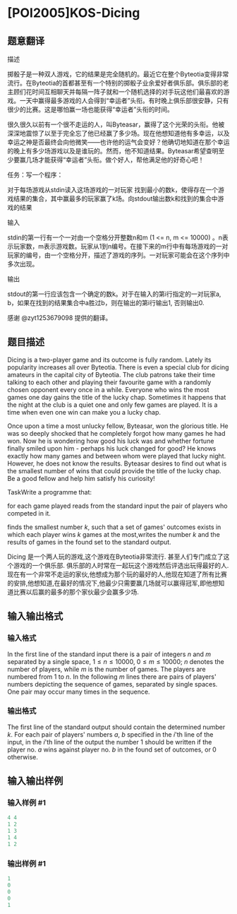 # [POI2005]KOS-Dicing

## 题意翻译

描述

掷骰子是一种双人游戏，它的结果是完全随机的。最近它在整个Byteotia变得非常流行。在Byteotia的首都甚至有一个特别的掷骰子业余爱好者俱乐部。俱乐部的老主顾们花时间互相聊天并每隔一阵子就和一个随机选择的对手玩这他们最喜欢的游戏。一天中赢得最多游戏的人会得到“幸运者”头衔。有时晚上俱乐部很安静，只有很少的比赛。这是哪怕赢一场也能获得“幸运者”头衔的时间。

很久很久以前有一个很不走运的人，叫Byteasar，赢得了这个光荣的头衔。他被深深地震惊了以至于完全忘了他已经赢了多少场。现在他想知道他有多幸运，以及幸运之神是否最终会向他微笑——也许他的运气会变好？他确切地知道在那个幸运的晚上有多少场游戏以及是谁玩的。然而，他不知道结果。Byteasar希望查明至少要赢几场才能获得“幸运者”头衔。做个好人，帮他满足他的好奇心吧！

任务：写一个程序：

对于每场游戏从stdin读入这场游戏的一对玩家 找到最小的数k，使得存在一个游戏结果的集合，其中赢最多的玩家赢了k场。向stdout输出数k和找到的集合中游戏的结果

输入

stdin的第一行有一个一对由一个空格分开整数n和m (1 <= n, m <= 10000) 。n表示玩家数，m表示游戏数。玩家从1到n编号。在接下来的m行中有每场游戏的一对玩家的编号，由一个空格分开，描述了游戏的序列。一对玩家可能会在这个序列中多次出现。

输出

stdout的第一行应该包含一个确定的数k。对于在输入的第i行指定的一对玩家a, b，如果在找到的结果集合中a胜过b，则在输出的第i行输出1, 否则输出0.

感谢 @zyt1253679098 提供的翻译。

## 题目描述

Dicing is a two-player game and its outcome is fully random. Lately its popularity increases all over Byteotia. There is even a special club for dicing amateurs in the capital city of Byteotia. The club patrons take their time talking to each other and playing their favourite game with a randomly chosen opponent every once in a while. Everyone who wins the most games one day gains the title of the lucky chap. Sometimes it happens that the night at the club is a quiet one and only few games are played. It is a time when even one win can make you a lucky chap.

Once upon a time a most unlucky fellow, Byteasar, won the glorious title. He was so deeply shocked that he completely forgot how many games he had won. Now he is wondering how good his luck was and whether fortune finally smiled upon him - perhaps his luck changed for good? He knows exactly how many games and between whom were played that lucky night. However, he does not know the results. Byteasar desires to find out what is the smallest number of wins that could provide the title of the lucky chap. Be a good fellow and help him satisfy his curiosity!

TaskWrite a programme that:

for each game played reads from the standard input the pair of players who competed in it.

finds the smallest number $k$, such that a set of games' outcomes exists in which each player wins $k$ games at the most,writes the number $k$ and the results of games in the found set to the standard output.

Dicing 是一个两人玩的游戏,这个游戏在Byteotia非常流行. 甚至人们专门成立了这个游戏的一个俱乐部. 俱乐部的人时常在一起玩这个游戏然后评选出玩得最好的人.现在有一个非常不走运的家伙,他想成为那个玩的最好的人,他现在知道了所有比赛的安排,他想知道,在最好的情况下,他最少只需要赢几场就可以赢得冠军,即他想知道比赛以后赢的最多的那个家伙最少会赢多少场.

## 输入输出格式

### 输入格式

In the first line of the standard input there is a pair of integers $n$ and $m$ separated by a single space, $1\le n\le 10000$, $0\le m\le 10000$; $n$ denotes the number of players, while $m$ is the number of games. The players are numbered from $1$ to $n$. In the following $m$ lines there are pairs of players' numbers depicting the sequence of games, separated by single spaces. One pair may occur many times in the sequence.

### 输出格式

The first line of the standard output should contain the determined number $k$. For each pair of players' numbers $a$, $b$ specified in the $i$'th line of the input, in the $i$'th line of the output the number $1$ should be written if the player no. $a$ wins against player no. $b$ in the found set of outcomes, or $0$ otherwise.

## 输入输出样例

### 输入样例 #1

```cpp
4 4
1 2
1 3
1 4
1 2
```


### 输出样例 #1

```cpp
1
0
0
0
1
```


